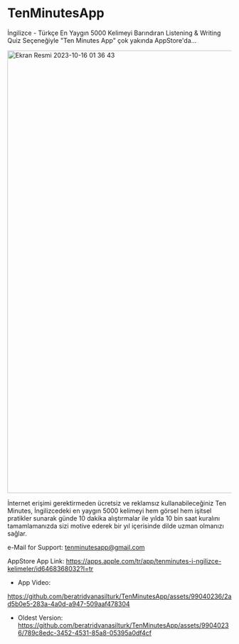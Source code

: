 # TenMinutesApp

 İngilizce - Türkçe En Yaygın 5000 Kelimeyi Barındıran Listening & Writing Quiz Seçeneğiyle "Ten Minutes App" çok yakında AppStore'da... 

<img width="993" alt="Ekran Resmi 2023-10-16 01 36 43" src="https://github.com/beratridvanasilturk/TenMinutesApp/assets/99040236/e935a0c7-964e-4484-8ab6-98e81f814bd0">

İnternet erişimi gerektirmeden ücretsiz ve reklamsız kullanabileceğiniz Ten Minutes, İngilizcedeki en yaygın 5000 kelimeyi hem görsel hem işitsel pratikler sunarak günde 10 dakika alıştırmalar ile yılda 10 bin saat kuralını tamamlamanızda sizi motive ederek bir yıl içerisinde dilde uzman olmanızı sağlar.

e-Mail for Support: tenminutesapp@gmail.com

AppStore App Link: https://apps.apple.com/tr/app/tenminutes-i-ngilizce-kelimeler/id6468368032?l=tr

- App Video:


https://github.com/beratridvanasilturk/TenMinutesApp/assets/99040236/2ad5b0e5-283a-4a0d-a947-509aaf478304



- Oldest Version:
https://github.com/beratridvanasilturk/TenMinutesApp/assets/99040236/789c8edc-3452-4531-85a8-05395a0df4cf

